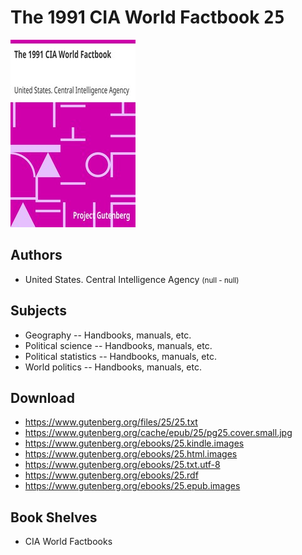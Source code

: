 # The 1991 CIA World Factbook <kbd>25</kbd>

![](./cover.medium.jpg "")

## Authors


 - United States. Central Intelligence Agency <small>(null - null)</small>

## Subjects


 - Geography -- Handbooks, manuals, etc.
 - Political science -- Handbooks, manuals, etc.
 - Political statistics -- Handbooks, manuals, etc.
 - World politics -- Handbooks, manuals, etc.

## Download


 - https://www.gutenberg.org/files/25/25.txt
 - https://www.gutenberg.org/cache/epub/25/pg25.cover.small.jpg
 - https://www.gutenberg.org/ebooks/25.kindle.images
 - https://www.gutenberg.org/ebooks/25.html.images
 - https://www.gutenberg.org/ebooks/25.txt.utf-8
 - https://www.gutenberg.org/ebooks/25.rdf
 - https://www.gutenberg.org/ebooks/25.epub.images

## Book Shelves


 - CIA World Factbooks
